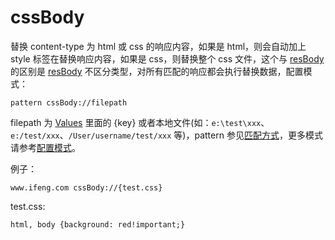 # cssBody

替换 content-type 为 html 或 css 的响应内容，如果是 html，则会自动加上 style 标签在替换响应内容，如果是 css，则替换整个 css 文件，这个与 [resBody](resBody.html) 的区别是 [resBody](resBody.html) 不区分类型，对所有匹配的响应都会执行替换数据，配置模式：

	pattern cssBody://filepath

filepath 为 [Values](http://local.whistlejs.com/#values) 里面的 {key} 或者本地文件(如：`e:\test\xxx`、`e:/test/xxx`、`/User/username/test/xxx` 等)，pattern 参见[匹配方式](../pattern.html)，更多模式请参考[配置模式](../mode.html)。

例子：

	www.ifeng.com cssBody://{test.css}

test.css:

	html, body {background: red!important;}

